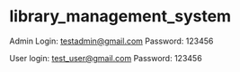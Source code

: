 # library_management_system
Admin Login: testadmin@gmail.com 
Password: 123456

User login: test_user@gmail.com 
Password: 123456
